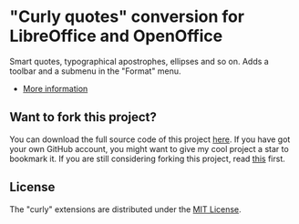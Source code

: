 # "Curly quotes" conversion for LibreOffice and OpenOffice

Smart quotes, typographical apostrophes, ellipses and so on. 
 Adds a toolbar and a submenu in the "Format" menu.

* [More information](https://peter88213.github.io/curly)

## Want to fork this project?

You can download the full source code of this project [here](https://github.com/peter88213/curly/releases). If you have got your own GitHub account, you might want to give my cool project a star to bookmark it. If you are still considering forking this project, read [this](https://ericgreer.info/post/judging-the-stupidity-of-github-projects/) first.

## License

The "curly" extensions are distributed under the [MIT License](http://www.opensource.org/licenses/mit-license.php).
